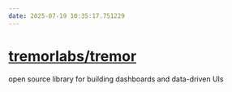 ```yaml
---
date: 2025-07-19 10:35:17.751229
---
```


# [tremorlabs/tremor](https://github.com/tremorlabs/tremor)

open source library for building dashboards and data-driven UIs